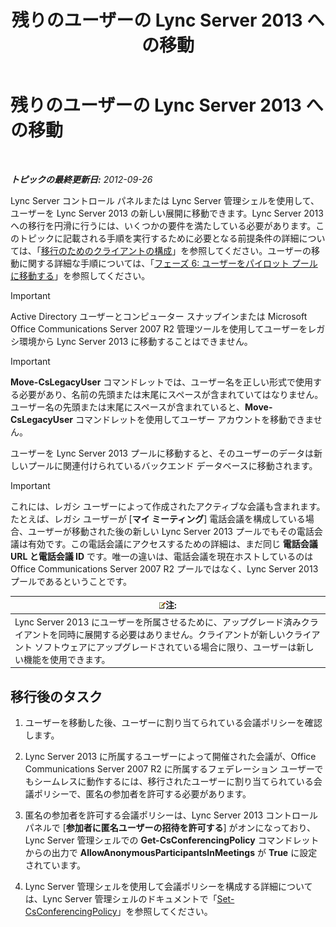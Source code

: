 ﻿---
title: 残りのユーザーの Lync Server 2013 への移動
TOCTitle: 残りのユーザーの Lync Server 2013 への移動
ms:assetid: 0eb990f0-f720-47a7-aaee-437fbd4c4c33
ms:mtpsurl: https://technet.microsoft.com/ja-jp/library/JJ687968(v=OCS.15)
ms:contentKeyID: 49886838
ms.date: 05/19/2016
mtps_version: v=OCS.15
ms.translationtype: HT
---

# 残りのユーザーの Lync Server 2013 への移動

 

_**トピックの最終更新日:** 2012-09-26_

Lync Server コントロール パネルまたは Lync Server 管理シェルを使用して、ユーザーを Lync Server 2013 の新しい展開に移動できます。Lync Server 2013 への移行を円滑に行うには、いくつかの要件を満たしている必要があります。このトピックに記載される手順を実行するために必要となる前提条件の詳細については、「[移行のためのクライアントの構成](configure-clients-for-migration_1.md)」を参照してください。ユーザーの移動に関する詳細な手順については、「[フェーズ 6: ユーザーをパイロット プールに移動する](phase-6-move-users-to-the-pilot-pool.md)」を参照してください。


> [!IMPORTANT]
> Active Directory ユーザーとコンピューター スナップインまたは Microsoft Office Communications Server 2007 R2 管理ツールを使用してユーザーをレガシ環境から Lync Server 2013 に移動することはできません。




> [!IMPORTANT]
> <STRONG>Move-CsLegacyUser</STRONG> コマンドレットでは、ユーザー名を正しい形式で使用する必要があり、名前の先頭または末尾にスペースが含まれていてはなりません。ユーザー名の先頭または末尾にスペースが含まれていると、<STRONG>Move-CsLegacyUser</STRONG> コマンドレットを使用してユーザー アカウントを移動できません。



ユーザーを Lync Server 2013 プールに移動すると、そのユーザーのデータは新しいプールに関連付けられているバックエンド データベースに移動されます。


> [!IMPORTANT]
> これには、レガシ ユーザーによって作成されたアクティブな会議も含まれます。たとえば、レガシ ユーザーが [<STRONG>マイ ミーティング</STRONG>] 電話会議を構成している場合、ユーザーが移動された後の新しい Lync Server 2013 プールでもその電話会議は有効です。この電話会議にアクセスするための詳細は、まだ同じ <STRONG>電話会議 URL と電話会議 ID</STRONG> です。唯一の違いは、電話会議を現在ホストしているのは Office Communications Server 2007 R2 プールではなく、Lync Server 2013 プールであるということです。



<table>
<thead>
<tr class="header">
<th><img src="images/Gg412781.note(OCS.15).gif" title="note" alt="note" />注:</th>
</tr>
</thead>
<tbody>
<tr class="odd">
<td>Lync Server 2013 にユーザーを所属させるために、アップグレード済みクライアントを同時に展開する必要はありません。クライアントが新しいクライアント ソフトウェアにアップグレードされている場合に限り、ユーザーは新しい機能を使用できます。</td>
</tr>
</tbody>
</table>


## 移行後のタスク

1.  ユーザーを移動した後、ユーザーに割り当てられている会議ポリシーを確認します。

2.  Lync Server 2013 に所属するユーザーによって開催された会議が、Office Communications Server 2007 R2 に所属するフェデレーション ユーザーでもシームレスに動作するには、移行されたユーザーに割り当てられている会議ポリシーで、匿名の参加者を許可する必要があります。

3.  匿名の参加者を許可する会議ポリシーは、Lync Server 2013 コントロール パネルで \[**参加者に匿名ユーザーの招待を許可する**\] がオンになっており、Lync Server 管理シェルでの **Get-CsConferencingPolicy** コマンドレットからの出力で **AllowAnonymousParticipantsInMeetings** が **True** に設定されています。

4.  Lync Server 管理シェルを使用して会議ポリシーを構成する詳細については、Lync Server 管理シェルのドキュメントで「[Set-CsConferencingPolicy](https://docs.microsoft.com/en-us/powershell/module/skype/Set-CsConferencingPolicy)」を参照してください。

